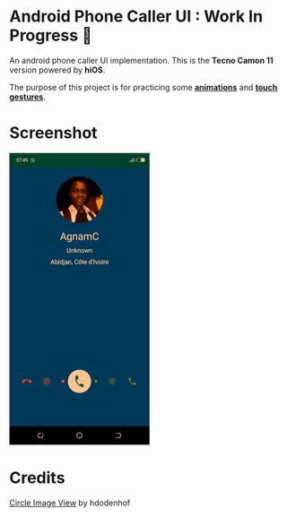 # Android Phone Caller UI : Work In Progress :construction:
An android phone caller UI implementation. This is the **Tecno Camon 11** version powered by **hiOS**.

The purpose of this project is for practicing some **[animations](https://developer.android.com/training/animation/overview)** and **[touch gestures](https://developer.android.com/guide/input)**.

# Screenshot
![implementation](screenshots/implementation.gif)

# Credits
[Circle Image View](https://github.com/hdodenhof/CircleImageView) by hdodenhof
